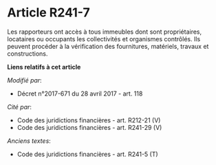# Article R241-7

Les rapporteurs ont accès à tous immeubles dont sont propriétaires, locataires ou occupants les collectivités et organismes
contrôlés. Ils peuvent procéder à la vérification des fournitures, matériels, travaux et constructions.

**Liens relatifs à cet article**

_Modifié par_:

  - Décret n°2017-671 du 28 avril 2017 - art. 118

_Cité par_:

  - Code des juridictions financières - art. R212-21 (V)
  - Code des juridictions financières - art. R241-29 (V)

_Anciens textes_:

  - Code des juridictions financières - art. R241-5 (T)
